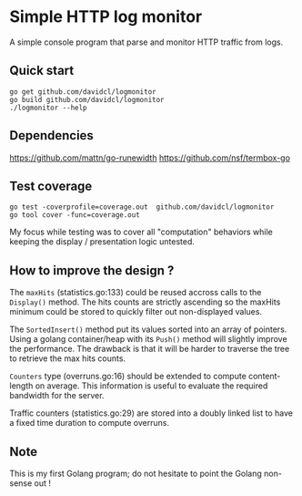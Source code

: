 # Simple HTTP log monitor

A simple console program that parse and monitor HTTP traffic from logs.

## Quick start

```
go get github.com/davidcl/logmonitor
go build github.com/davidcl/logmonitor
./logmonitor --help
```

## Dependencies

https://github.com/mattn/go-runewidth
https://github.com/nsf/termbox-go

## Test coverage

```
go test -coverprofile=coverage.out  github.com/davidcl/logmonitor
go tool cover -func=coverage.out
```

My focus while testing was to cover all "computation" behaviors while keeping the display / presentation logic untested.

## How to improve the design ?

The `maxHits` (statistics.go:133) could be reused accross calls to the `Display()` method. The hits counts are strictly ascending so the maxHits minimum could be stored to quickly filter out non-displayed values.

The `SortedInsert()` method put its values sorted into an array of pointers. Using a golang container/heap with its `Push()` method will slightly improve the performance. The drawback is that it will be harder to traverse the tree to retrieve the max hits counts.

`Counters` type (overruns.go:16) should be extended to compute content-length on average. This information is useful to evaluate the required bandwidth for the server.

Traffic counters (statistics.go:29) are stored into a doubly linked list to have a fixed time duration to compute overruns. 

## Note

This is my first Golang program; do not hesitate to point the Golang non-sense out !
